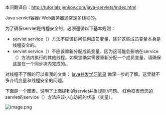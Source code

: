 本问翻译自：http://tutorials.jenkov.com/java-servlets/index.html

Java servlet容器/ Web服务器通常是多线程的。

为了确保servlet是线程安全的，必须遵循以下基本规则：

* servlet service（）方法不应该访问任何成员变量，除非这些成员变量本身是线程安全的。
* servlet service（）不应该重新分配成员变量，因为这可能会影响在service（）方法内执行的其他线程。如果您确实需要重新分配一个成员变量，请确保这是在一个同步块内完成的。

对线程不了解的可以看我的文集： [java并发学习笔录](https://www.jianshu.com/nb/22549959)  做深一步的了解。这里就不多介绍变量和线程安全的问题。

下面是一个图表，说明了上面提到的servlet并发规则/问题。 红色框表示您的servlet的service（）方法应该小心访问的状态（变量）。

![image.png](http://upload-images.jianshu.io/upload_images/5786888-8ae96294e69a1c49.png?imageMogr2/auto-orient/strip%7CimageView2/2/w/1240)
